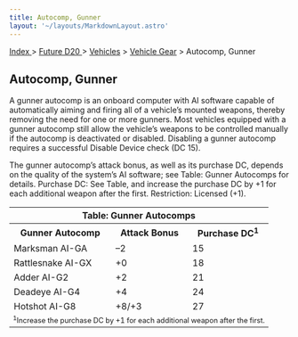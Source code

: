 ```yaml
---
title: Autocomp, Gunner
layout: '~/layouts/MarkdownLayout.astro'
---
```


[ Index ](/) > [ Future D20 ](/future.d20.srd) > [Vehicles](/future.d20.srd/vehicles) > [Vehicle Gear](/future.d20.srd/vehicles/vehicle.gear) > Autocomp, Gunner

## Autocomp, Gunner

A gunner autocomp is an onboard computer with AI software capable of
automatically aiming and firing all of a vehicle’s mounted weapons, thereby
removing the need for one or more gunners. Most vehicles equipped with a
gunner autocomp still allow the vehicle’s weapons to be controlled manually if
the autocomp is deactivated or disabled. Disabling a gunner autocomp requires
a successful Disable Device check (DC 15).

The gunner autocomp’s attack bonus, as well as its purchase DC, depends on the
quality of the system’s AI software; see Table: Gunner Autocomps for details.
Purchase DC: See Table, and increase the purchase DC by +1 for each additional
weapon after the first. Restriction: Licensed (+1).


<table> <tr><th colspan="3">Table: Gunner Autocomps</th></tr> <tr><th>Gunner Autocomp</th><th>Attack Bonus</th><th>Purchase DC<sup>1</sup></th></tr> <tr><td>Marksman AI-GA </td><td>–2</td><td>15</td></tr> <tr class="shaded"><td>Rattlesnake AI-GX </td><td>+0</td><td>18</td></tr> <tr><td>Adder AI-G2 </td><td>+2</td><td>21</td></tr> <tr class="shaded"><td>Deadeye AI-G4 </td><td>+4</td><td>24</td></tr> <tr><td>Hotshot AI-G8 </td><td>+8/+3</td><td>27</td></tr> <tr><td colspan="3" style="text-align: left; font-size: .8em"><sup>1</sup>Increase the purchase DC by +1 for each additional weapon after the first.</td></tr> </table>



